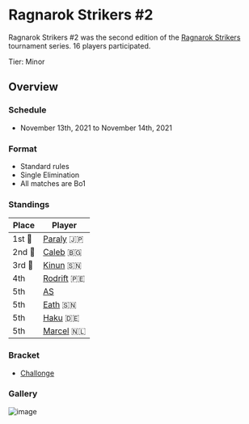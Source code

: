 # Ragnarok Strikers #2

Ragnarok Strikers #2 was the second edition of the [Ragnarok Strikers](ragnamain.md) tournament series.
16 players participated.

Tier: Minor

## Overview

### Schedule
- November 13th, 2021 to November 14th, 2021

### Format
- Standard rules
- Single Elimination
- All matches are Bo1

### Standings

|Place|Player|
|-|-|
|1st :1st_place_medal:|[Paraly](../../players/japanese/paraly.md) :jp:|
|2nd :2nd_place_medal:|[Caleb](../../players/bulgarian/caleb.md) :bulgaria:|
|3rd :3rd_place_medal:|[Kinun](../../players/senegalese/kinun.md) :senegal:|
|4th|[Rodrift](../../players/peruvian/rodrift.md) :peru:|
|5th|[AS](../../players/french/as.md)|
|5th|[Eath](../../players/senegalese/eath.md) :senegal:|
|5th|[Haku](../../players/german/haku.md) :de:|
|5th|[Marcel](../../players/dutch/marcel.md) :netherlands:|

### Bracket
- [Challonge](https://challonge.com/o0s27g2i)

### Gallery

![image](https://github.com/inabikarilibrary/inalib/assets/110833255/054e46aa-bc28-41b3-8c98-86cc6b7be980)
